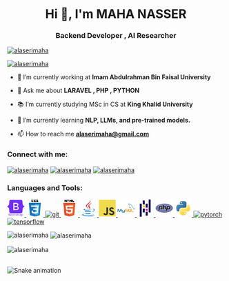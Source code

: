 <h1 align="center">Hi 👋, I'm MAHA NASSER</h1>
<h3 align="center">Backend Developer , AI Researcher</h3>

<p align="left"> <a href="https://github.com/ryo-ma/github-profile-trophy"><img src="https://github-profile-trophy.vercel.app/?username=alaserimaha" alt="alaserimaha" /></a> </p>

<p align="left"> <a href="https://twitter.com/alaserimaha" target="blank"><img src="https://img.shields.io/twitter/follow/alaserimaha?logo=twitter&style=for-the-badge" alt="alaserimaha" /></a> </p>

- 🔭 I’m currently working at **Imam Abdulrahman Bin Faisal University**

- 💬 Ask me about **LARAVEL , PHP , PYTHON**

- 📚 I’m currently studying MSc in CS at **King Khalid University**

- 🌱 I’m currently learning **NLP, LLMs, and pre-trained models.**

- 📫 How to reach me **alaserimaha@gmail.com**

<h3 align="left">Connect with me:</h3>
<p align="left">
<a href="https://twitter.com/alaserimaha" target="blank"><img align="center" src="https://raw.githubusercontent.com/rahuldkjain/github-profile-readme-generator/master/src/images/icons/Social/twitter.svg" alt="alaserimaha" height="30" width="40" /></a>
<a href="https://linkedin.com/in/alaserimaha" target="blank"><img align="center" src="https://raw.githubusercontent.com/rahuldkjain/github-profile-readme-generator/master/src/images/icons/Social/linked-in-alt.svg" alt="alaserimaha" height="30" width="40" /></a>
<a href="https://codeforces.com/profile/maha1422" target="blank"><img align="center" src="https://raw.githubusercontent.com/rahuldkjain/github-profile-readme-generator/master/src/images/icons/Social/codeforces.svg" alt="alaserimaha" height="30" width="40" /></a>
</p>

<h3 align="left">Languages and Tools:</h3>
<p align="left"> <a href="https://getbootstrap.com" target="_blank" rel="noreferrer"> <img src="https://raw.githubusercontent.com/devicons/devicon/master/icons/bootstrap/bootstrap-plain-wordmark.svg" alt="bootstrap" width="40" height="40"/> </a> <a href="https://www.w3schools.com/css/" target="_blank" rel="noreferrer"> <img src="https://raw.githubusercontent.com/devicons/devicon/master/icons/css3/css3-original-wordmark.svg" alt="css3" width="40" height="40"/> </a> <a href="https://git-scm.com/" target="_blank" rel="noreferrer"> <img src="https://www.vectorlogo.zone/logos/git-scm/git-scm-icon.svg" alt="git" width="40" height="40"/> </a> <a href="https://www.w3.org/html/" target="_blank" rel="noreferrer"> <img src="https://raw.githubusercontent.com/devicons/devicon/master/icons/html5/html5-original-wordmark.svg" alt="html5" width="40" height="40"/> </a> <a href="https://www.java.com" target="_blank" rel="noreferrer"> <img src="https://raw.githubusercontent.com/devicons/devicon/master/icons/java/java-original.svg" alt="java" width="40" height="40"/> </a> <a href="https://developer.mozilla.org/en-US/docs/Web/JavaScript" target="_blank" rel="noreferrer"> <img src="https://raw.githubusercontent.com/devicons/devicon/master/icons/javascript/javascript-original.svg" alt="javascript" width="40" height="40"/> </a> <a href="https://www.mysql.com/" target="_blank" rel="noreferrer"> <img src="https://raw.githubusercontent.com/devicons/devicon/master/icons/mysql/mysql-original-wordmark.svg" alt="mysql" width="40" height="40"/> </a> <a href="https://pandas.pydata.org/" target="_blank" rel="noreferrer"> <img src="https://raw.githubusercontent.com/devicons/devicon/2ae2a900d2f041da66e950e4d48052658d850630/icons/pandas/pandas-original.svg" alt="pandas" width="40" height="40"/> </a> <a href="https://www.php.net" target="_blank" rel="noreferrer"> <img src="https://raw.githubusercontent.com/devicons/devicon/master/icons/php/php-original.svg" alt="php" width="40" height="40"/> </a> <a href="https://www.python.org" target="_blank" rel="noreferrer"> <img src="https://raw.githubusercontent.com/devicons/devicon/master/icons/python/python-original.svg" alt="python" width="40" height="40"/> </a> <a href="https://pytorch.org/" target="_blank" rel="noreferrer"> <img src="https://www.vectorlogo.zone/logos/pytorch/pytorch-icon.svg" alt="pytorch" width="40" height="40"/> </a> <a href="https://www.tensorflow.org" target="_blank" rel="noreferrer"> <img src="https://www.vectorlogo.zone/logos/tensorflow/tensorflow-icon.svg" alt="tensorflow" width="40" height="40"/> </a> </p>

<p><img align="left" src="https://github-readme-stats.vercel.app/api/top-langs?username=alaserimaha&show_icons=true&locale=en&layout=compact" alt="alaserimaha" /></p>

<p>&nbsp;<img align="center" src="https://github-readme-stats.vercel.app/api?username=alaserimaha&show_icons=true&locale=en" alt="alaserimaha" /></p>

<p><img align="center" src="https://github-readme-streak-stats.herokuapp.com/?user=alaserimaha&" alt="alaserimaha" /></p>

<br clear="both">

<img src="https://raw.githubusercontent.com/alaserimaha/alaserimaha/output/snake.svg" alt="Snake animation" />



